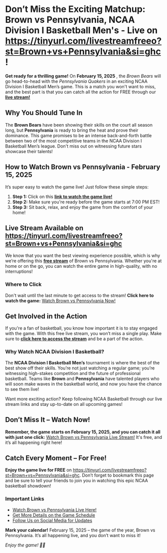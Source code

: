 # Don’t Miss the Exciting Matchup: Brown vs Pennsylvania, NCAA Division I Basketball Men's - Live on https://tinyurl.com/livestreamfreeo?st=Brown+vs+Pennsylvania&si=ghc!

**Get ready for a thrilling game!** On **February 15, 2025** , the _Brown Bears_ will go head-to-head with the _Pennsylvania Quakers_ in an exciting NCAA Division I Basketball Men’s game. This is a match you won't want to miss, and the best part is that you can catch all the action for FREE through our **[live stream!](https://tinyurl.com/livestreamfreeo?st=Brown+vs+Pennsylvania&si=ghc)**

## Why You Should Tune In

The **Brown Bears** have been showing their skills on the court all season long, but **Pennsylvania** is ready to bring the heat and prove their dominance. This game promises to be an intense back-and-forth battle between two of the most competitive teams in the NCAA Division I Basketball Men’s league. Don't miss out on witnessing future stars showcase their talents!

## How to Watch Brown vs Pennsylvania - February 15, 2025

It’s super easy to watch the game live! Just follow these simple steps:

1. **Step 1:** Click on this **[link to watch the game live!](https://tinyurl.com/livestreamfreeo?st=Brown+vs+Pennsylvania&si=ghc)**
2. **Step 2:** Make sure you're ready before the game starts at 7:00 PM EST!
3. **Step 3:** Sit back, relax, and enjoy the game from the comfort of your home!

## Live Stream Available on https://tinyurl.com/livestreamfreeo?st=Brown+vs+Pennsylvania&si=ghc

We know that you want the best viewing experience possible, which is why we’re offering this **[free stream](https://tinyurl.com/livestreamfreeo?st=Brown+vs+Pennsylvania&si=ghc)** of Brown vs Pennsylvania. Whether you're at home or on the go, you can watch the entire game in high-quality, with no interruptions!

### Where to Click

Don't wait until the last minute to get access to the stream! **Click here to watch the game:** [Watch Brown vs Pennsylvania Now!](https://tinyurl.com/livestreamfreeo?st=Brown+vs+Pennsylvania&si=ghc)

## Get Involved in the Action

If you're a fan of basketball, you know how important it is to stay engaged with the game. With this free live stream, you won’t miss a single play. Make sure to **[click here to access the stream](https://tinyurl.com/livestreamfreeo?st=Brown+vs+Pennsylvania&si=ghc)** and be a part of the action.

### Why Watch NCAA Division I Basketball?

The **NCAA Division I Basketball Men’s** tournament is where the best of the best show off their skills. You’re not just watching a regular game; you’re witnessing high-stakes competition and the future of professional basketball. Teams like **Brown** and **Pennsylvania** have talented players who will soon make waves in the basketball world, and now you have the chance to see them live!

Want more exciting action? Keep following NCAA Basketball through our live stream links and stay up-to-date on all upcoming games!

## Don’t Miss It – Watch Now!

**Remember, the game starts on February 15, 2025, and you can catch it all with just one click:** [Watch Brown vs Pennsylvania Live Stream!](https://tinyurl.com/livestreamfreeo?st=Brown+vs+Pennsylvania&si=ghc) It's free, and it’s all happening right here!

## Catch Every Moment – For Free!

**Enjoy the game live for FREE** on https://tinyurl.com/livestreamfreeo?st=Brown+vs+Pennsylvania&si=ghc. Don’t forget to bookmark this page and be sure to tell your friends to join you in watching this epic NCAA basketball showdown!

### Important Links

- [Watch Brown vs Pennsylvania Live Here!](https://tinyurl.com/livestreamfreeo?st=Brown+vs+Pennsylvania&si=ghc)
- [Get More Details on the Game Schedule](https://tinyurl.com/livestreamfreeo?st=Brown+vs+Pennsylvania&si=ghc)
- [Follow Us on Social Media for Updates](https://tinyurl.com/livestreamfreeo?st=Brown+vs+Pennsylvania&si=ghc)

**Mark your calendar!** February 15, 2025 – the game of the year, Brown vs Pennsylvania. It’s all happening live, and you don’t want to miss it!

_Enjoy the game! 🏀🔥_
